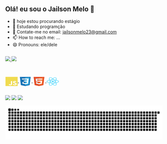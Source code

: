 ## Olá! eu sou o Jailson Melo 👋

- 🔭 hoje estou procurando estágio
- 🌱 Estudando programção
- 💬 Contate-me no email: jailsonmelo23@gmail.com
- 📫 How to reach me: ...
- 😄 Pronouns: ele/dele

##

 <p>
  <a href="https://https://github.com/jailson25">
  <img height="165em" src="https://github-readme-stats.vercel.app/api?username=jailson25&show_icons=true&theme=merko&include_all_commits=true&count_private=true"/>
  <img height="165em" src="https://github-readme-stats.vercel.app/api/top-langs/?username=jailson25&layout=compact&langs_count=7&theme=merko"/>
</p>
  
  ##
  
  <div style="display: inline_block"><br>
  <img align="center" alt="Jailson-Js" height="30" width="40" src="https://raw.githubusercontent.com/devicons/devicon/master/icons/javascript/javascript-plain.svg">
  <img align="center" alt="Jailson-CSS" height="30" width="40" src="https://raw.githubusercontent.com/devicons/devicon/master/icons/css3/css3-original.svg">
  <img align="center" alt="Jaiçson-HTML" height="30" width="40" src="https://raw.githubusercontent.com/devicons/devicon/master/icons/html5/html5-original.svg">
  <img align="center" alt="Jailson-React" height="30" width="40" src="https://raw.githubusercontent.com/devicons/devicon/master/icons/react/react-original.svg">
  
  
</div>
  
  ##
  
  <div> 
  <a href="https://www.instagram.com/jailsonjaaja/" target="_blank"><img src="https://img.shields.io/badge/-Instagram-%23E4405F?style=for-the-badge&logo=instagram&logoColor=white" target="_blank"></a>
  <a href="https://www.linkedin.com/in/jailson-melo-a98775208" target="_blank"><img src="https://img.shields.io/badge/-LinkedIn-%230077B5?style=for-the-badge&logo=linkedin&logoColor=white" target="_blank"></a>
  <a href = "mailto:jailsonmelo23@gmail.com"><img src="https://img.shields.io/badge/-Gmail-%23333?style=for-the-badge&logo=gmail&logoColor=white" target="_blank"></a>
  
  ![Snake animation](https://github.com/jailson25/jailson25/blob/output/github-contribution-grid-snake.svg) 
  
  </div>
 
